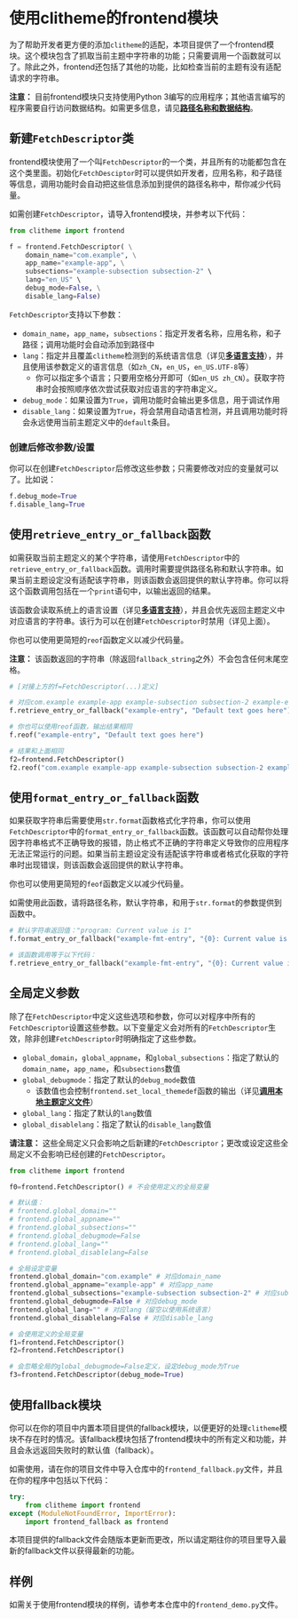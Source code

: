 # 使用clitheme的frontend模块

为了帮助开发者更方便的添加`clitheme`的适配，本项目提供了一个frontend模块。这个模块包含了抓取当前主题中字符串的功能；只需要调用一个函数就可以了。除此之外，frontend还包括了其他的功能，比如检查当前的主题有没有适配请求的字符串。

**注意：** 目前frontend模块只支持使用Python 3编写的应用程序；其他语言编写的程序需要自行访问数据结构。如需更多信息，请见[**路径名称和数据结构**](1.%20路径名称和数据结构.md)。

## 新建`FetchDescriptor`类

frontend模块使用了一个叫`FetchDescriptor`的一个类，并且所有的功能都包含在这个类里面。初始化`FetchDesciptor`时可以提供如开发者，应用名称，和子路径等信息，调用功能时会自动把这些信息添加到提供的路径名称中，帮你减少代码量。

如需创建`FetchDescriptor`，请导入frontend模块，并参考以下代码：

```py
from clitheme import frontend

f = frontend.FetchDescriptor( \
    domain_name="com.example", \
    app_name="example-app", \
    subsections="example-subsection subsection-2" \
    lang="en_US" \ 
    debug_mode=False, \
    disable_lang=False)
```

`FetchDescriptor`支持以下参数：

- `domain_name`，`app_name`，`subsections`：指定开发者名称，应用名称，和子路径；调用功能时会自动添加到路径中
- `lang`：指定并且覆盖`clitheme`检测到的系统语言信息（详见[**多语言支持**](../../附录：主题定义文件通用语法/多语言支持.md)），并且使用该参数定义的语言信息（如`zh_CN`，`en_US`，`en_US.UTF-8`等）
    - 你可以指定多个语言；只要用空格分开即可（如`en_US zh_CN`）。获取字符串时会按照顺序依次尝试获取对应语言的字符串定义。
- `debug_mode`：如果设置为`True`，调用功能时会输出更多信息，用于调试作用
- `disable_lang`：如果设置为`True`，将会禁用自动语言检测，并且调用功能时将会永远使用当前主题定义中的`default`条目。

### 创建后修改参数/设置

你可以在创建`FetchDescriptor`后修改这些参数；只需要修改对应的变量就可以了。比如说：

```py
f.debug_mode=True
f.disable_lang=True
```

## 使用`retrieve_entry_or_fallback`函数

如需获取当前主题定义的某个字符串，请使用`FetchDescriptor`中的`retrieve_entry_or_fallback`函数。调用时需要提供路径名称和默认字符串。如果当前主题设定没有适配该字符串，则该函数会返回提供的默认字符串。你可以将这个函数调用包括在一个`print`语句中，以输出返回的结果。

该函数会读取系统上的语言设置（详见[**多语言支持**](../../附录：主题定义文件通用语法/多语言支持.md)），并且会优先返回主题定义中对应语言的字符串。该行为可以在创建`FetchDescriptor`时禁用（详见上面）。

你也可以使用更简短的`reof`函数定义以减少代码量。

**注意：** 该函数返回的字符串（除返回`fallback_string`之外）不会包含任何末尾空格。

```py
# [对接上方的f=FetchDescriptor(...)定义]

# 对应com.example example-app example-subsection subsection-2 example-entry
f.retrieve_entry_or_fallback("example-entry", "Default text goes here")

# 你也可以使用reof函数，输出结果相同
f.reof("example-entry", "Default text goes here")

# 结果和上面相同
f2=frontend.FetchDescriptor()
f2.reof("com.example example-app example-subsection subsection-2 example-entry", "Default text goes here")
```

## 使用`format_entry_or_fallback`函数

如果获取字符串后需要使用`str.format`函数格式化字符串，你可以使用`FetchDescriptor`中的`format_entry_or_fallback`函数。该函数可以自动帮你处理因字符串格式不正确导致的报错，防止格式不正确的字符串定义导致你的应用程序无法正常运行的问题。如果当前主题设定没有适配该字符串或者格式化获取的字符串时出现错误，则该函数会返回提供的默认字符串。

你也可以使用更简短的`feof`函数定义以减少代码量。

如需使用此函数，请将路径名称，默认字符串，和用于`str.format`的参数提供到函数中。

```py
# 默认字符串返回值："program: Current value is 1"
f.format_entry_or_fallback("example-fmt-entry", "{0}: Current value is {value}", "program", value="1")

# 该函数调用等于以下代码：
f.retrieve_entry_or_fallback("example-fmt-entry", "{0}: Current value is {value}").format("program", value="1")
```

## 全局定义参数

除了在`FetchDescriptor`中定义这些选项和参数，你可以对程序中所有的`FetchDescriptor`设置这些参数。以下变量定义会对所有的`FetchDescriptor`生效，除非创建`FetchDescriptor`时明确指定了这些参数。

- `global_domain`，`global_appname`，和`global_subsections`：指定了默认的`domain_name`，`app_name`，和`subsections`数值
- `global_debugmode`：指定了默认的`debug_mode`数值
    - 该数值也会控制`frontend.set_local_themedef`函数的输出（详见[**调用本地主题定义文件**](调用本地主题定义文件.md)）
- `global_lang`：指定了默认的`lang`数值
- `global_disablelang`：指定了默认的`disable_lang`数值

**请注意：** 这些全局定义只会影响之后新建的`FetchDescriptor`；更改或设定这些全局定义不会影响已经创建的`FetchDescriptor`。

```py
from clitheme import frontend

f0=frontend.FetchDescriptor() # 不会使用定义的全局变量

# 默认值：
# frontend.global_domain=""
# frontend.global_appname=""
# frontend.global_subsections=""
# frontend.global_debugmode=False
# frontend.global_lang=""
# frontend.global_disablelang=False

# 全局设定变量
frontend.global_domain="com.example" # 对应domain_name
frontend.global_appname="example-app" # 对应app_name
frontend.global_subsections="example-subsection subsection-2" # 对应subsections
frontend.global_debugmode=False # 对应debug_mode
frontend.global_lang="" # 对应lang（留空以使用系统语言）
frontend.global_disablelang=False # 对应disable_lang

# 会使用定义的全局变量
f1=frontend.FetchDescriptor() 
f2=frontend.FetchDescriptor()

# 会忽略全局的global_debugmode=False定义，设定debug_mode为True
f3=frontend.FetchDescriptor(debug_mode=True) 
```

## 使用fallback模块

你可以在你的项目中内置本项目提供的fallback模块，以便更好的处理`clitheme`模块不存在时的情况。该fallback模块包括了frontend模块中的所有定义和功能，并且会永远返回失败时的默认值（fallback）。

如需使用，请在你的项目文件中导入仓库中的`frontend_fallback.py`文件，并且在你的程序中包括以下代码：

```py
try:
    from clitheme import frontend
except (ModuleNotFoundError, ImportError):
    import frontend_fallback as frontend
```
本项目提供的fallback文件会随版本更新而更改，所以请定期往你的项目里导入最新的fallback文件以获得最新的功能。

## 样例

如需关于使用frontend模块的样例，请参考本仓库中的`frontend_demo.py`文件。